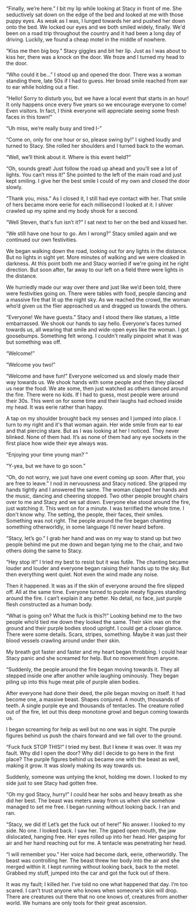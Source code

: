 “Finally, we’re here.” I bit my lip while looking at Stacy in front of me. She seductively sat down on the edge of the bed and looked at me with those puppy eyes. As weak as I was, I lunged towards her and pushed her down onto the bed. We locked our eyes and we both smiled widely, finally. We'd been on a road trip throughout the country and it had been a long day of driving. Luckily, we found a cheap motel in the middle of nowhere.

“Kiss me then big boy.” Stacy giggles and bit her lip. Just as I was about to kiss her, there was a knock on the door. We froze and I turned my head to the door.

“Who could it be…” I stood up and opened the door. There was a woman standing there, late 50s if I had to guess. Her broad smile reached from ear to ear while holding out a flier.

“Hello! Sorry to disturb you, but we have a local event that starts in an hour! It only happens once every five years so we encourage everyone to come! Even visitors. In fact, I think everyone will appreciate seeing some fresh faces in this town!”

“Uh miss, we’re really busy and tired I-”

“Come on, only for one hour or so, please swing by!” I sighed loudly and turned to Stacy. She rolled her shoulders and I turned back to the woman.

“Well, we’ll think about it. Where is this event held?”

“Oh, sounds great! Just follow the road up ahead and you’ll see a lot of lights. You can’t miss it!” She pointed to the left of the main road and just kept smiling. I give her the best smile I could of my own and closed the door slowly.

“Thank you, miss.” As I closed it, I still had eye contact with her. That smile of hers became more eerie for each millisecond I looked at it. I shiver crawled up my spine and my body shook for a second.

“Well Steven, that's fun isn’t it?” I sat next to her on the bed and kissed her.

“We still have one hour to go. Am I wrong?” Stacy smiled again and we continued our own festivities.

We began walking down the road, looking out for any lights in the distance. But no lights in sight yet. More minutes of walking and we were cloaked in darkness. At this point both me and Stacy worried if we're going int he right direction. But soon after, far away to our left on a field there were lights in the distance.

We hurriedly made our way over there and just like we’d been told, there were festivities going on. There were tables with food, people dancing and a massive fire that lit up the night sky. As we reached the crowd, the woman who’d given us the flier approached us and dragged us towards the others.

“Everyone! We have guests.” Stacy and I stood there like statues, a little embarrassed. We shook our hands to say hello. Everyone's faces turned towards us, all wearing that smile and wide-open eyes like the woman. I got goosebumps. Something felt wrong. I couldn't really pinpoint what it was but something was off.

“Welcome!”

“Welcome you two!”

“Welcome and have fun!” Everyone welcomed us and slowly made their way towards us. We shook hands with some people and then they placed us near the food. We ate some, then just watched as others danced around the fire. There were no kids. If I had to guess, most people were around their 30s. This went on for some time and their laughs had echoed inside my head. It was eerie rather than happy.

A tap on my shoulder brought back my senses and I jumped into place. I turn to my right and it's that woman again. Her wide smile from ear to ear and that piercing stare. But as I was looking at her I noticed. They never blinked. None of them had. It’s as none of them had any eye sockets in the first place how wide their eye always was.

“Enjoying your time young man?\`”

“Y-yea, but we have to go soon.”

“Oh, do not worry, we just have one event coming up soon. After that, you are free to leave.” I nod in nervousness and Stacy noticed. She gripped my hands tightly and I answered the same. The woman clapped her hands and the music, dancing and cheering stopped. Two other people brought chairs over to me and Stacy and we sat down. Everyone else stood around the fire, just watching it. This went on for a minute. I was terrified the whole time. I don't know why. The setting, the people, their faces, their smiles. Something was not right. The people around the fire began chanting something otherworldly, in some language I’d never heard before.

“Stacy, let’s go.” I grab her hand and was on my way to stand up but two people behind me put me down and began tying me to the chair, and two others doing the same to Stacy.

“Hey stop it!” I tried my best to resist but it was futile. The chanting became louder and louder and everyone began raising their hands up to the sky. But then everything went quiet. Not even the wind made any noise.

Then it happened. It was as if the skin of everyone around the fire slipped off. All at the same time. Everyone turned to purple meaty figures standing around the fire. I can’t explain it any better. No detail, no face, just purple flesh constructed as a human body.

“What is going on? What the fuck is this?!” Looking behind me to the two people who’d tied me down they looked the same. Their skin was on the ground and their purple bodies stood upright. I could get a closer glance. There were some details. Scars, stripes, something. Maybe it was just their blood vessels crawling around under their skin.

My breath got faster and faster and my heart began throbbing. I could hear Stacy panic and she screamed for help. But no movement from anyone.

“Suddenly, the people around the fire began moving towards it. They all stepped inside one after another while laughing ominously. They began piling up into this huge meat pile of purple alien bodies.

After everyone had done their deed, the pile began moving on itself. It had become one, a massive beast. Shapes conjured. A mouth, thousands of teeth. A single purple eye and thousands of tentacles. The creature rolled out of the fire, let out this deep monotone growl and begun coming towards us.

I began screaming for help as well but no one was in sight. The purple figures behind us push the chairs forward and we fall over to the ground.

“Fuck fuck STOP THIS!” I tried my best. But I knew it was over. It was my fault. Why did I open the door? Why did I decide to go here in the first place? The purple figures behind us became one with the beast as well, making it grow. It was slowly making its way towards us.

Suddenly, someone was untying the knot, holding me down. I looked to my side just to see Stacy had gotten free.

“Oh my god Stacy, hurry!” I could hear her sobs and heavy breath as she did her best. The beast was meters away from us when she somehow managed to set me free. I began running without looking back. I ran and ran.

“Stacy, we did it! Let’s get the fuck out of here!” No answer. I looked to my side. No one. I looked back. I saw her. The gaped open mouth, the jaw dislocated, hanging free. Her eyes rolled up into her head. Her gasping for air and her hand reaching out for me. A tentacle was penetrating her head.

“I will remember you.” Her voice had become dark, eerie, otherworldly. The beast was controlling her. The beast threw her body into the air and she merged within it. I kept running without looking back, back to the motel. Grabbed my stuff, jumped into the car and got the fuck out of there.

It was my fault; I killed her. I’ve told no one what happened that day. I’m too scared. I can’t trust anyone who knows when someone's skin will drop. There are creatures out there that no one knows of, creatures from another world. We humans are only tools for their great ascension.